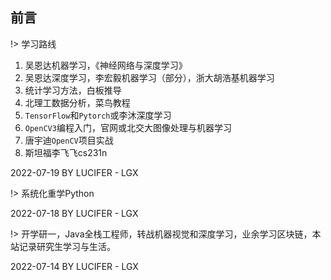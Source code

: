 ## 前言

!> 学习路线

1. 吴恩达机器学习，《神经网络与深度学习》
2. 吴恩达深度学习，李宏毅机器学习（部分），浙大胡浩基机器学习
3. 统计学习方法，白板推导
4. 北理工数据分析，菜鸟教程
5. `TensorFlow`和`Pytorch`或李沐深度学习
6. `OpenCV3`编程入门，官网或北交大图像处理与机器学习
7. 唐宇迪`OpenCV`项目实战
8. 斯坦福李飞飞cs231n

2022-07-19 BY LUCIFER - LGX

!> 系统化重学Python 

2022-07-18 BY LUCIFER - LGX

!> 开学研一，Java全栈工程师，转战机器视觉和深度学习，业余学习区块链，本站记录研究生学习与生活。

2022-07-14 BY LUCIFER - LGX

